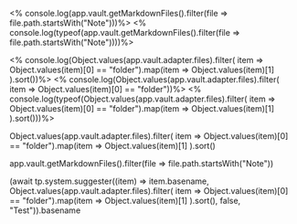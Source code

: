 <% console.log(app.vault.getMarkdownFiles().filter(file => file.path.startsWith("Note")))%> 
<% console.log(typeof(app.vault.getMarkdownFiles().filter(file => file.path.startsWith("Note"))))%> 

<% console.log(Object.values(app.vault.adapter.files).filter( item => Object.values(item)[0] == "folder").map(item => Object.values(item)[1] ).sort())%>
<% console.log(Object.values(app.vault.adapter.files).filter( item => Object.values(item)[0] == "folder"))%>
<% console.log(typeof(Object.values(app.vault.adapter.files).filter( item => Object.values(item)[0] == "folder").map(item => Object.values(item)[1] ).sort()))%>  

Object.values(app.vault.adapter.files).filter( item => Object.values(item)[0] == "folder").map(item => Object.values(item)[1] ).sort()


app.vault.getMarkdownFiles().filter(file => file.path.startsWith("Note"))

 (await tp.system.suggester((item) => item.basename, Object.values(app.vault.adapter.files).filter( item => Object.values(item)[0] == "folder").map(item => Object.values(item)[1] ).sort(), false, "Test")).basename 